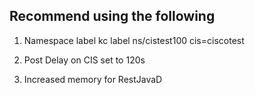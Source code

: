 ## Recommend using the following

1. Namespace label
    kc label ns/cistest100 cis=ciscotest

2. Post Delay on CIS set to 120s
3. Increased memory for RestJavaD